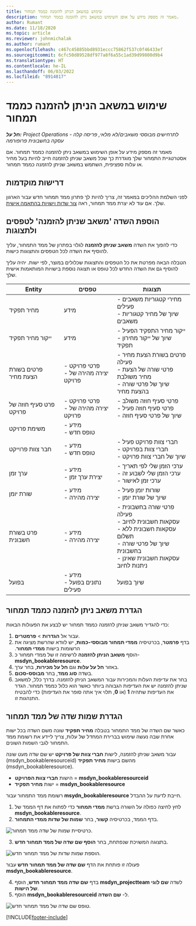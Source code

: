 ```yaml
---
title: שימוש במשאב הניתן להזמנה כממד תמחור
description: מאמר זה מספק מידע על אופן השימוש במשאב ניתן להזמנה כממד תמחור.
author: Rumant
ms.date: 11/18/2020
ms.topic: article
ms.reviewer: johnmichalak
ms.author: rumant
ms.openlocfilehash: c467c45885bbd8931eccc75862f537c0f46433ef
ms.sourcegitcommit: 6cfc50d89528df977a8f6a55c1ad39d99800d9b4
ms.translationtype: HT
ms.contentlocale: he-IL
ms.lasthandoff: 06/03/2022
ms.locfileid: "8914817"
---
```

# <a name="use-a-bookable-resource-as-a-pricing-dimension"></a>שימוש במשאב הניתן להזמנה כממד תמחור

 _**חל על:** Project Operations לתרחישים מבוססי משאבים/לא מלאי, פריסה קלה - עסקה בחשבונית פרופורמה_ 

מאמר זה מספק מידע על אופן השימוש במשאב ניתן להזמנה כממד תמחור. אם אסטרטגיית התמחור שלך מוגדרת כך שכל משאב שניתן להזמנה חייב להיות בעל מחיר או עלות ספציפית, השתמש במשאב שניתן להזמנה כממד תמחור.

## <a name="prerequisites"></a>דרישות מוקדמות
לפני השלמת ההליכים במאמר זה, צריך להיות לך פתרון ממד תמחור חדש עבור הארגון שלך. אם עוד לא יצרת ממד תמחור, ראה [צור שדות וישויות בהתאמה אישית](../pricing-costing/create-custom-fields-entities-pricing-dimensions.md).

## <a name="add-the-bookable-resource-field-to-forms-and-views"></a>הוספת השדה 'משאב שניתן להזמנה' לטפסים ולתצוגות
כדי להפוך את השדה **משאב שניתן להזמנה** לגלוי בפתרון של ממד התמחור, עליך להוסיף את השדה לכל הטפסים והתצוגות כישות.

הטבלה הבאה מפרטת את כל הטפסים והתצוגות שכלולים במוצר, לפי ישות. יהיה עליך להוסיף גם את השדה החדש לכל טופס או תצוגה נוספת בישויות המותאמות אישית שלך.

|   Entity        | טפסים   |תצוגות        |
| ------------------------------|---------------------------------|----------------------------------|
|  מחיר תפקיד| מידע | - מחירי קטגוריות משאבים פעילים<br> - שיוך של מחיר קטגוריות משאבים |
|  ייקור מחיר תפקיד| מידע| - ייקור מחיר התפקיד הפעיל<br>- שיוך של ייקור מחירון תפקיד |
|  פרטים בשורת הצעת מחיר| - פרטי פרויקט<br>- יצירה מהירה של פרויקט| - פרטים בשורת הצעת מחיר פעילה<br>- פרטי שורה של הצעת מחיר משולבת<br>- שיוך של פרטי שורה בהצעת מחיר |
|  פרט סעיף חוזה של פרויקט| - פרטי פרויקט<br>- יצירה מהירה של פרויקט| - פרטי סעיף חוזה משולב<br>- פרטי סעיף חוזה פעיל<br>- שיוך של פרטי סעיף חוזה |
|  משימת פרויקט| - מידע<br>- טופס חדש| &nbsp; |
|  חבר צוות פרוייקט| - מידע<br>- טופס חדש| - חברי צוות פרויקט פעיל<br>- חברי צוות בפרויקט<br>- שיוך של חברי צוות פרויקט |
|  ערך זמן| - מידע<br>- יצירת ערך זמן| - ערכי הזמן שלי לפי תאריך<br>- ערכי הזמן שלי לשבוע זה<br>- ערכי זמן לאישור|
|  שורת יומן| - מידע<br>- יצירה מהירה| - שורות יומן פעיל<br>- שיוך של שורת יומן |
|  פרט בשורת חשבונית| - מידע<br>- יצירה מהירה| - פרטי שורה בחשבונית פעילה<br>- עסקאות חשבונית לחיוב<br>- עסקאות חשבונית ללא תשלום<br>- שיוך של פרטי שורה בחשבונית <br>- עסקאות חשבונית שאינן ניתנות לחיוב|
|  בפועל| - מידע<br>- נתונים בפועל פעילים| שיוך בפועל |

## <a name="set-up-a-bookable-resource-as-a-pricing-dimension"></a>הגדרת משאב ניתן להזמנה כממד תמחור
כדי להגדיר משאב שניתן להזמנה כממד תמחור יש לבצע את הפעולות הבאות:

1. עבור אל **הגדרות** > **פרמטרים**. 
2. בדף **פרמטר**, בכרטיסיה ‏‫**ממדי תמחור מבוססי-כמות**, יש לוודא שהרשת מציגה את הרשומות בישות **ממדי תמחור**. 
2. הוסף **משאב הניתן להזמנה** לרשימה זו של ממדי תמחור כ- **msdyn_bookableresource**. 
3. באזור **חל על עלות** וגם **חל על מכירות**, בחר ערך.
4. בשדה **סוג ממד**, בחר **מבוסס-סכום**. 
5. בחר את עדיפות העלות והמכירות עבור המשאב הניתן להזמנה. בדרך כלל, למשאב שניתן להזמנה יש את העדיפות הגבוהה ביותר כאשר הוא כלול כממד תמחור. הגדר את העדיפות שתהיה **1** (אוֹ **0**, תלוי איך אתה סופר את העדיפות) כדי להבטיח התנהגות זו.

## <a name="set-up-pricing-dimension-field-names"></a>הגדרת שמות שדה של ממד תמחור

כאשר שם השדה של ממד התמחור בטבלה **מחיר תפקיד** שונה משם השדה בכל ישות אחרת שבה נעשה שימוש בברירת המחדל של עלות, צריך ליידע את רשומת ממד התמחור לגבי השמות השונים.  

עבור משאב שניתן להזמנה, לישות **חברי צוות של פרויקט** יש שם שדה מעט שונה (msdyn_bookableresourceid) מהשם בישות **מחיר תפקיד** (msdyn_bookableresource). 

 - הישות **חברי צוות הפרויקט** = **msdyn_bookableresourceid**
 - ישות **מחיר תפקיד** = **msdyn_bookableresource**

רשומת ממד התמחור עבור **msydn_bookableresource** חייבת לדעת על ההבדל.

1. לחץ לחיצה כפולה על השורה ברשת **ממדי תמחור** כדי לפתוח את דף הממד של **msdyn_bookableresource**.
2. בדף הממד, בכרטיסיה **קשור**, בחר **שמות של שדות ממדי התמחור**.

  ![כרטיסיית שמות של שדה ממד תמחור.](media/PD-fieldname.png)

3. בתצוגה המשויכת שנפתחת, בחר **הוסף שם שדה של ממד תמחור חדש**.

  ![הוספת שמות שדות של ממד תמחור חדש.](media/Add-NewPD-fieldname.png)

  פעולה זו פותחת את הדף **שם שדה של ממד תמחור חדש** עבור **msdyn_bookableresource**. 

4. בדף **שם שדה ממד תמחור חדש**, הוסף **msdyn_projectteam** לשדה **שם לוגי של הישות**.
5. הוסף  **msdyn_bookableresourceid** ל- **שם השדה**.

 ![טופס שם שדה של ממד תמחור חדש.](media/PD-fieldname-Added.png)


[!INCLUDE[footer-include](../includes/footer-banner.md)]